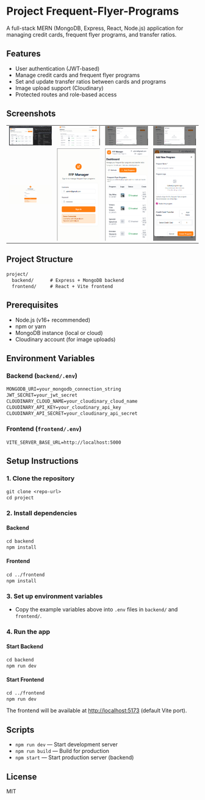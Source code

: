 # Project Frequent-Flyer-Programs

A full-stack MERN (MongoDB, Express, React, Node.js) application for managing credit cards, frequent flyer programs, and transfer ratios.

## Features
- User authentication (JWT-based)
- Manage credit cards and frequent flyer programs
- Set and update transfer ratios between cards and programs
- Image upload support (Cloudinary)
- Protected routes and role-based access

## Screenshots

<table>
  <tr>
    <td><img src="./screenshots/2025-07-01_23h17_26.png" width="200"/></td>
    <td><img src="./screenshots/2025-07-01_23h52_47.png" width="200"/></td>
    <td><img src="./screenshots/2025-07-01_23h52_58.png" width="200"/></td>
    <td><img src="./screenshots/2025-07-01_23h53_05.png" width="200"/></td>
  </tr>
  <tr>
    <td><img src="./screenshots/2025-07-01_23h54_04.png" width="200"/></td>
    <td><img src="./screenshots/2025-07-01_23h54_31.png" width="200"/></td>
    <td><img src="./screenshots/2025-07-01_23h54_44.png" width="200"/></td>
    <td><img src="./screenshots/2025-07-01_23h54_51.png" width="200"/></td>
  </tr>
</table>

## Project Structure
```
project/
  backend/      # Express + MongoDB backend
  frontend/     # React + Vite frontend
```

## Prerequisites
- Node.js (v16+ recommended)
- npm or yarn
- MongoDB instance (local or cloud)
- Cloudinary account (for image uploads)

## Environment Variables

### Backend (`backend/.env`)
```
MONGODB_URI=your_mongodb_connection_string
JWT_SECRET=your_jwt_secret
CLOUDINARY_CLOUD_NAME=your_cloudinary_cloud_name
CLOUDINARY_API_KEY=your_cloudinary_api_key
CLOUDINARY_API_SECRET=your_cloudinary_api_secret
```

### Frontend (`frontend/.env`)
```
VITE_SERVER_BASE_URL=http://localhost:5000
```

## Setup Instructions

### 1. Clone the repository
```
git clone <repo-url>
cd project
```

### 2. Install dependencies
#### Backend
```
cd backend
npm install
```
#### Frontend
```
cd ../frontend
npm install
```

### 3. Set up environment variables
- Copy the example variables above into `.env` files in `backend/` and `frontend/`.

### 4. Run the app
#### Start Backend
```
cd backend
npm run dev
```
#### Start Frontend
```
cd ../frontend
npm run dev
```

The frontend will be available at [http://localhost:5173](http://localhost:5173) (default Vite port).

## Scripts
- `npm run dev` — Start development server
- `npm run build` — Build for production
- `npm start` — Start production server (backend)

## License
MIT 